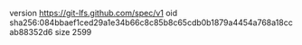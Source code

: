 version https://git-lfs.github.com/spec/v1
oid sha256:084bbaef1ced29a1e34b66c8c85b8c65cdb0b1879a4454a768a18ccab88352d6
size 2599
